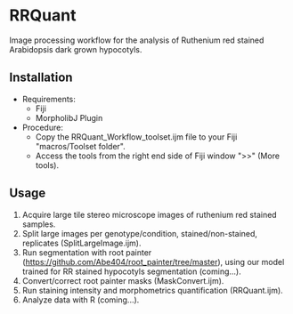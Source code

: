 # RRQuant
Image processing workflow for the analysis of Ruthenium red stained Arabidopsis dark grown hypocotyls.

## Installation
- Requirements:
  - Fiji
  - MorpholibJ Plugin
- Procedure:
  - Copy the RRQuant_Workflow_toolset.ijm file to your Fiji "macros/Toolset folder".
  - Access the tools from the right end side of Fiji window ">>" (More tools).

## Usage
1) Acquire large tile stereo microscope images of ruthenium red stained samples.
2) Split large images per genotype/condition, stained/non-stained, replicates (SplitLargeImage.ijm).
3) Run segmentation with root painter (https://github.com/Abe404/root_painter/tree/master), using our model trained for RR stained hypocotyls segmentation (coming...).
4) Convert/correct root painter masks (MaskConvert.ijm).
5) Run staining intensity and morphometrics quantification (RRQuant.ijm).
6) Analyze data with R (coming...).
